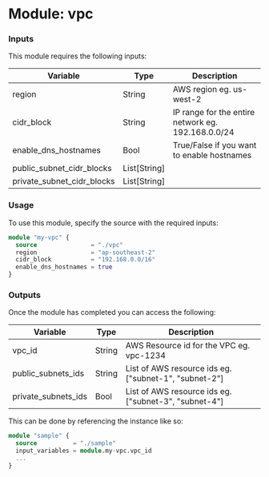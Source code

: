 # Module: vpc

### Inputs
This module requires the following inputs:

| Variable                   | Type         | Description                                        |
|----------------------------|--------------|----------------------------------------------------|
| region                     | String       | AWS region eg. us-west-2                           |
| cidr_block                 | String       | IP range for the entire network eg. 192.168.0.0/24 |
| enable_dns_hostnames       | Bool         | True/False if you want to enable hostnames         |
| public_subnet_cidr_blocks  | List[String] |                                                    |
| private_subnet_cidr_blocks | List[String] |                                                    |

### Usage

To use this module, specify the source with the required inputs:
```terraform
module "my-vpc" {
  source               = "./vpc"
  region               = "ap-southeast-2"
  cidr_block           = "192.168.0.0/16"
  enable_dns_hostnames = true
}
```

### Outputs

Once the module has completed you can access the following:

| Variable            | Type         | Description                                           |
|---------------------|--------------|-------------------------------------------------------|
| vpc_id              | String       | AWS Resource id for the VPC eg. vpc-1234              |
| public_subnets_ids  | String       | List of AWS resource ids eg. ["subnet-1", "subnet-2"] |
| private_subnets_ids | Bool         | List of AWS resource ids eg. ["subnet-3", "subnet-4"] |

This can be done by referencing the instance like so:
```terraform
module "sample" {
  source          = "./sample"
  input_variables = module.my-vpc.vpc_id
  ...
}
```
